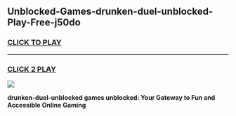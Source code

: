 
## Unblocked-Games-drunken-duel-unblocked-Play-Free-j50do
<h3>
<a href="https://premium76.site?title=drunken-duel-unblocked&ref=10A">CLICK TO PLAY</a></h3>
<hr>

<h3>
<a href="https://premium76.site?title=drunken-duel-unblocked&ref=10A">CLICK 2 PLAY</a>
  
</h3>

<a href="https://premium76.site?title=drunken-duel-unblocked&ref=10A"><img src="https://clearcache.store/games.png"></a>


**drunken-duel-unblocked games unblocked: Your Gateway to Fun and Accessible Online Gaming**
